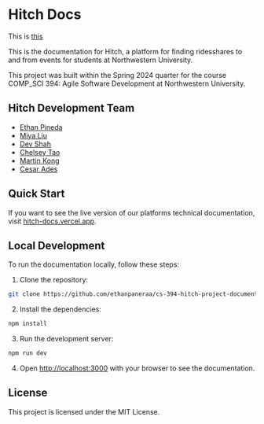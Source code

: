 # Hitch Docs

This is [this](https://cs-394-hitch-project-documentation.vercel.app/)

This is the documentation for Hitch, a platform for finding ridesshares to and from events for students at Northwestern University.

This project was built within the Spring 2024 quarter for the course COMP_SCI 394: Agile Software Development at Northwestern University.


## Hitch Development Team

- [Ethan Pineda](https://www.linkedin.com/in/ethanpineda/)
- [Miya Liu](https://www.linkedin.com/in/miya-liu-0627/)
- [Dev Shah](https://www.linkedin.com/in/dev-chetan-shah/)
- [Chelsey Tao](https://www.linkedin.com/in/chelsey-tao-21b3a4257/)
- [Martin Kong](https://www.linkedin.com/in/martin-kong-6a153b223/)
- [Cesar Ades](https://www.linkedin.com/in/cesar-ades-393138189/)

## Quick Start

If you want to see the live version of our platforms technical documentation, visit [hitch-docs.vercel.app](https://hitch-docs.vercel.app/).

## Local Development

To run the documentation locally, follow these steps:

1. Clone the repository:

```bash
git clone https://github.com/ethanpaneraa/cs-394-hitch-project-documentation.git
```

2. Install the dependencies:

```bash
npm install
```

3. Run the development server:

```bash
npm run dev
```

4. Open [http://localhost:3000](http://localhost:3000) with your browser to see the documentation.

## License

This project is licensed under the MIT License.
